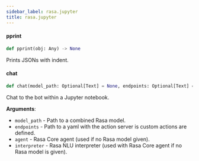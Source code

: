 ```yaml
---
sidebar_label: rasa.jupyter
title: rasa.jupyter
---
```

#### pprint

```python
def pprint(obj: Any) -> None
```

Prints JSONs with indent.

#### chat

```python
def chat(model_path: Optional[Text] = None, endpoints: Optional[Text] = None, agent: Optional["Agent"] = None, interpreter: Optional[NaturalLanguageInterpreter] = None) -> None
```

Chat to the bot within a Jupyter notebook.

**Arguments**:

- `model_path` - Path to a combined Rasa model.
- `endpoints` - Path to a yaml with the action server is custom actions are defined.
- `agent` - Rasa Core agent (used if no Rasa model given).
- `interpreter` - Rasa NLU interpreter (used with Rasa Core agent if no
  Rasa model is given).

